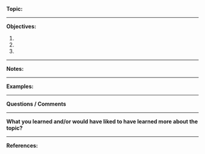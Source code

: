 **Topic:**

*****
**Objectives:**

1.

2.

3.


*****
**Notes:**


*****
**Examples:**


*****
**Questions / Comments**


*****
**What you learned and/or would have liked to have learned more about the topic?**


*****
**References:**
